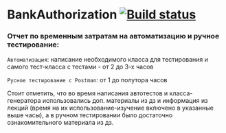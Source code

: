# BankAuthorization [![Build status](https://ci.appveyor.com/api/projects/status/kq9k014gc36owq6b?svg=true)](https://ci.appveyor.com/project/Mezis4/bankauthorization)
### Отчет по временным затратам на автоматизацию и ручное тестирование:
`Автоматизация`: написание необходимого класса для тестирования и самого тест-класса с тестами - от 2 до 3-х часов

`Русное тестирование с Postman`: от 1 до полутора часов

Стоит отметить, что во время написания автотестов и класса-генератора использовались доп. материалы из дз и информация из лекций (время на их использование-изучение включено в указанные выше часы), а в ручном тестировании было достаточно ознакомительного материала из дз.

